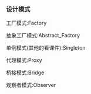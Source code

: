 ### 设计模式

工厂模式:Factory

抽象工厂模式:Abstract_Factory

单例模式(其他的看课件):Singleton

代理模式:Proxy

桥接模式:Bridge

观察者模式:Observer

